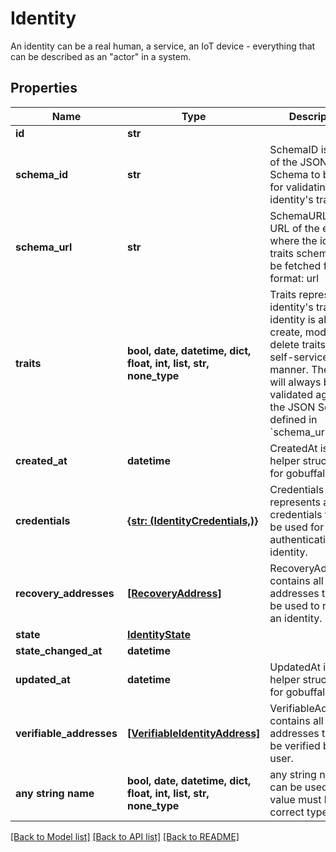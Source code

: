 # Identity

An identity can be a real human, a service, an IoT device - everything that can be described as an \"actor\" in a system.

## Properties
Name | Type | Description | Notes
------------ | ------------- | ------------- | -------------
**id** | **str** |  | 
**schema_id** | **str** | SchemaID is the ID of the JSON Schema to be used for validating the identity&#39;s traits. | 
**schema_url** | **str** | SchemaURL is the URL of the endpoint where the identity&#39;s traits schema can be fetched from.  format: url | 
**traits** | **bool, date, datetime, dict, float, int, list, str, none_type** | Traits represent an identity&#39;s traits. The identity is able to create, modify, and delete traits in a self-service manner. The input will always be validated against the JSON Schema defined in &#x60;schema_url&#x60;. | 
**created_at** | **datetime** | CreatedAt is a helper struct field for gobuffalo.pop. | [optional] 
**credentials** | [**{str: (IdentityCredentials,)}**](IdentityCredentials.md) | Credentials represents all credentials that can be used for authenticating this identity. | [optional] 
**recovery_addresses** | [**[RecoveryAddress]**](RecoveryAddress.md) | RecoveryAddresses contains all the addresses that can be used to recover an identity. | [optional] 
**state** | [**IdentityState**](IdentityState.md) |  | [optional] 
**state_changed_at** | **datetime** |  | [optional] 
**updated_at** | **datetime** | UpdatedAt is a helper struct field for gobuffalo.pop. | [optional] 
**verifiable_addresses** | [**[VerifiableIdentityAddress]**](VerifiableIdentityAddress.md) | VerifiableAddresses contains all the addresses that can be verified by the user. | [optional] 
**any string name** | **bool, date, datetime, dict, float, int, list, str, none_type** | any string name can be used but the value must be the correct type | [optional]

[[Back to Model list]](../README.md#documentation-for-models) [[Back to API list]](../README.md#documentation-for-api-endpoints) [[Back to README]](../README.md)


